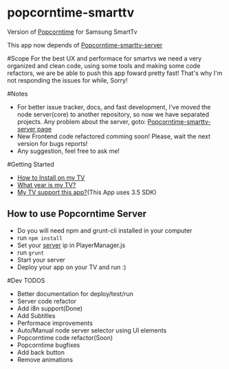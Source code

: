 popcorntime-smarttv
===================

Version of [Popcorntime](https://github.com/popcorn-official/popcorn-app) for Samsung SmartTv

This app now depends of [Popcorntime-smarttv-server](https://github.com/raphaelluchini/popcorntime-smarttv-server)

#Scope
For the best UX and performace for smartvs we need a very organized and clean code, using some tools and making some code refactors, we are be able to push this app foward pretty fast! That's why I'm not responding the issues for while, Sorry!

#Notes
- For better issue tracker, docs, and fast development, I've moved the node server(core) to another repository, so now we have separated projects. Any problem about the server, goto: [Popcorntime-smarttv-server page](https://github.com/raphaelluchini/popcorntime-smarttv-server)
- New Frontend code refactored comming soon! Please, wait the next version for bugs reports!
- Any suggestion, feel free to ask me!

#Getting Started

- [How to Install on my TV](https://www.samsungdforum.com/Guide/art00013/index.html#packaging-applications-for-upload)
- [What year is my TV?](http://www.samsung.com/us/support/faq/FAQ00057975/76904/LN46B540P8FXZA)
- [My TV support this app?](http://developer.samsung.com/devices/tv-specs#)(This App uses 3.5 SDK)

## How to use Popcorntime Server

- Do you will need npm and grunt-cli installed in your computer
- run ``npm install``
- Set your [server](https://github.com/raphaelluchini/popcorntime-smarttv-server) ip in PlayerManager.js
- run ``grunt``
- Start your server
- Deploy your app on your TV and run :)

#Dev TODOS

- Better documentation for deploy/test/run
- Server code refactor
- Add i8n support(Done)
- Add Subtitles
- Performace improvements
- Auto/Manual node server selector using UI elements
- Popcorntime code refactor(Soon)
- Popcorntime bugfixes
- Add back button
- Remove animations
